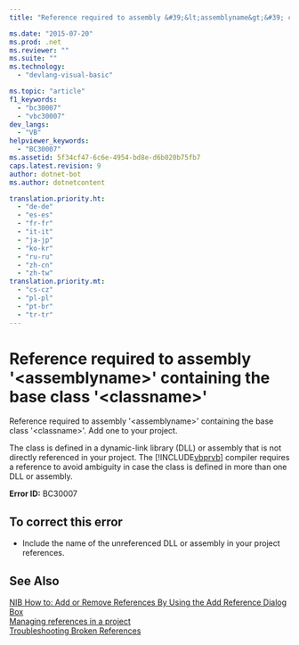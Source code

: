 ```yaml
---
title: "Reference required to assembly &#39;&lt;assemblyname&gt;&#39; containing the base class &#39;&lt;classname&gt;&#39;"

ms.date: "2015-07-20"
ms.prod: .net
ms.reviewer: ""
ms.suite: ""
ms.technology: 
  - "devlang-visual-basic"

ms.topic: "article"
f1_keywords: 
  - "bc30007"
  - "vbc30007"
dev_langs: 
  - "VB"
helpviewer_keywords: 
  - "BC30007"
ms.assetid: 5f34cf47-6c6e-4954-bd8e-d6b020b75fb7
caps.latest.revision: 9
author: dotnet-bot
ms.author: dotnetcontent

translation.priority.ht: 
  - "de-de"
  - "es-es"
  - "fr-fr"
  - "it-it"
  - "ja-jp"
  - "ko-kr"
  - "ru-ru"
  - "zh-cn"
  - "zh-tw"
translation.priority.mt: 
  - "cs-cz"
  - "pl-pl"
  - "pt-br"
  - "tr-tr"
---
```

# Reference required to assembly &#39;&lt;assemblyname&gt;&#39; containing the base class &#39;&lt;classname&gt;&#39;
Reference required to assembly '\<assemblyname>' containing the base class '\<classname>'. Add one to your project.  
  
 The class is defined in a dynamic-link library (DLL) or assembly that is not directly referenced in your project. The [!INCLUDE[vbprvb](~/includes/vbprvb-md.md)] compiler requires a reference to avoid ambiguity in case the class is defined in more than one DLL or assembly.  
  
 **Error ID:** BC30007  
  
## To correct this error  
  
-   Include the name of the unreferenced DLL or assembly in your project references.  
  
## See Also  
 [NIB How to: Add or Remove References By Using the Add Reference Dialog Box](http://msdn.microsoft.com/en-us/3bd75d61-f00c-47c0-86a2-dd1f20e231c9)   
 [Managing references in a project](/visualstudio/ide/managing-references-in-a-project)   
 [Troubleshooting Broken References](/visualstudio/ide/troubleshooting-broken-references)
